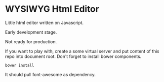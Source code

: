 # WYSIWYG Html Editor

Little html editor written on Javascript. 

Early development stage.

Not ready for production.

If you want to play with, create a some virtual server and put content of this repo into document root. 
Don't forget to install bower components.

  `bower install`
  
It should pull font-awesome as dependency.   
